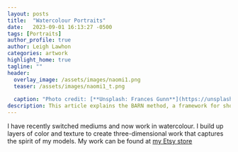 ```yaml
---
layout: posts
title:  "Watercolour Portraits"
date:   2023-09-01 16:13:27 -0500
tags: [Portraits]
author_profile: true
author: Leigh Lawhon
categories: artwork
highlight_home: true
tagline: ""
header:
  overlay_image: /assets/images/naomi1.png
  teaser: /assets/images/naomi1_t.png
  
  caption: "Photo credit: [**Unsplash: Frances Gunn**](https://unsplash.com/@francesgunn)"
description: This article explains the BARN method, a framework for showcasing your projects.
---
```


I have recently switched mediums and now work in watercolour. I build up layers of color and texture to create three-dimensional work that captures the spirit of my models. My work can be found at [my Etsy store](https://www.etsy.com/shop/LeighLawhon)


<div id="nanogallery2"></div>
<script>
  $("#nanogallery2").nanogallery2({
  // ### gallery settings ###
  thumbnailHeight:  150,
  thumbnailWidth:   150,
  itemsBaseURL:     '/assets/images/',

  // ### gallery content ###
  items: [
      { src: 'model1.jpg', srct: 'model1.jpg' },
      { src: 'shaila1.jpg', srct: 'shaila1.jpg' },
      { src: 'naomi1.png', srct: 'naomi1.png' },

  ]
});
</script>